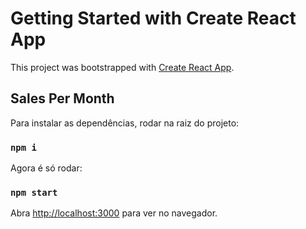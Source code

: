 # Getting Started with Create React App

This project was bootstrapped with [Create React App](https://github.com/facebook/create-react-app).

## Sales Per Month

Para instalar as dependências, rodar na raiz do projeto:

### `npm i`

Agora é só rodar:

### `npm start`

Abra [http://localhost:3000](http://localhost:3000) para ver no navegador.